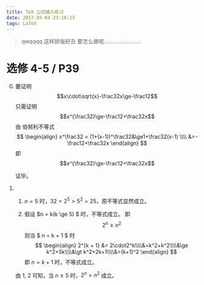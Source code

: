 ```yaml
---
title: TeX 公式输入练习
date: 2017-05-04 23:18:23
tags: LaTeX
---
```


> qwqqqq 这样排版好丑
> 要怎么做呢……………………

# 选修 4-5 / P39

0.    要证明 
      $$x\cdot\sqrt{x}-\frac32x\ge-\frac12$$
      只需证明 
      $$x^{\frac32}\ge-\frac12+\frac32x$$
      由 伯努利不等式
      $$
      \begin{align}
      x^\frac32 = (1+(x-1))^\frac32&\ge1+\frac32(x-1) \\\\
      &=-\frac12+\frac32x
      \end{align}
      $$
      即  
      $$x^{\frac32}\ge-\frac12+\frac32x$$

      证毕。

1. ​

     1. $n=5$ 时，$32 = 2^5 \gt 5 ^ 2 = 25$，原不等式显然成立。

     2. 假设 $n = k(k \ge 5) $ 时，不等式成立。
          即 
          $$2 ^ n \ge n ^ 2$$
          则当 $ n = k + 1 $ 时
          $$
          \begin{align}
          2^{k + 1} &= 2\cdot2^k\\\\&=k^2+k^2\\\\&\ge k^2+5k\\\\&\gt k^2+2k+1\\\\&=(k+1)^2
          \end{align}
          $$
          即 $n=k+1$ 时，不等式成立。

     由 1, 2 可知，当 $n \ge 5$ 时，$2^n\gt n^2$ 成立。
